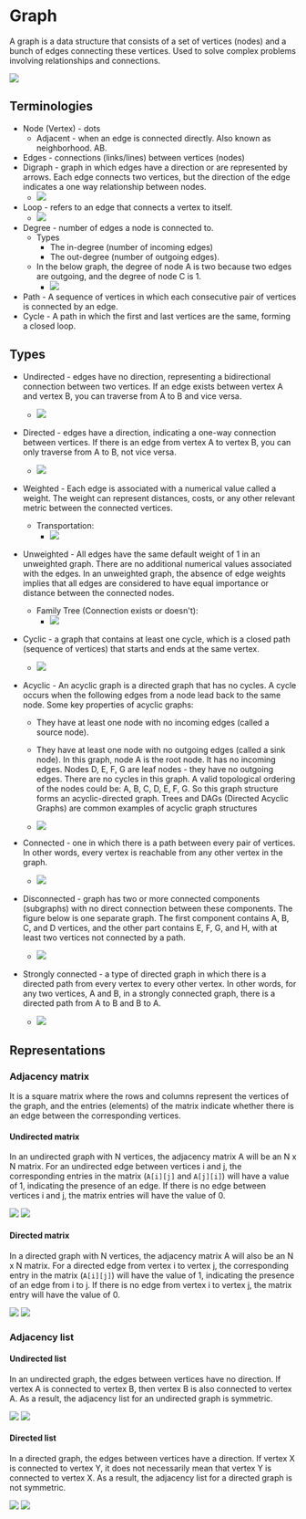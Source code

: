 # Graph

A graph is a data structure that consists of a set of vertices (nodes) and a
bunch of edges connecting these vertices. Used to solve complex problems
involving relationships and connections.

![](attachements/graph.png)

## Terminologies

- Node (Vertex) - dots
  - Adjacent - when an edge is connected directly. Also known as neighborhood.
    AB.
- Edges - connections (links/lines) between vertices (nodes)
- Digraph - graph in which edges have a direction or are represented by arrows.
  Each edge connects two vertices, but the direction of the edge indicates a one
  way relationship between nodes.
  - ![](attachements/digraph.png)
- Loop - refers to an edge that connects a vertex to itself.
  - ![](attachements/loop.png)
- Degree - number of edges a node is connected to.
  - Types
    - The in-degree (number of incoming edges)
    - The out-degree (number of outgoing edges).
  - In the below graph, the degree of node A is two because two edges are
    outgoing, and the degree of node C is 1.
    - ![](attachements/degree.png)
- Path - A sequence of vertices in which each consecutive pair of vertices is
  connected by an edge.
- Cycle - A path in which the first and last vertices are the same, forming a
  closed loop.

## Types

- Undirected - edges have no direction, representing a bidirectional connection
  between two vertices. If an edge exists between vertex A and vertex B, you can
  traverse from A to B and vice versa.
  - ![](attachements/undirected.png)
- Directed - edges have a direction, indicating a one-way connection between
  vertices. If there is an edge from vertex A to vertex B, you can only traverse
  from A to B, not vice versa.
  - ![](attachements/directed.png)
- Weighted - Each edge is associated with a numerical value called a weight. The
  weight can represent distances, costs, or any other relevant metric between
  the connected vertices.
  - Transportation:
    - ![](attachements/weighted.png)
- Unweighted - All edges have the same default weight of 1 in an unweighted
  graph. There are no additional numerical values associated with the edges. In
  an unweighted graph, the absence of edge weights implies that all edges are
  considered to have equal importance or distance between the connected nodes.
  - Family Tree (Connection exists or doesn't):
    - ![](attachements/unweighted.png)
- Cyclic - a graph that contains at least one cycle, which is a closed path
  (sequence of vertices) that starts and ends at the same vertex.
  - ![](attachements/cyclic.png)
- Acyclic - An acyclic graph is a directed graph that has no cycles. A cycle
  occurs when the following edges from a node lead back to the same node. Some
  key properties of acyclic graphs:

  - They have at least one node with no incoming edges (called a source node).

  - They have at least one node with no outgoing edges (called a sink node). In
    this graph, node A is the root node. It has no incoming edges. Nodes D, E,
    F, G are leaf nodes - they have no outgoing edges. There are no cycles in
    this graph. A valid topological ordering of the nodes could be: A, B, C, D,
    E, F, G. So this graph structure forms an acyclic-directed graph. Trees and
    DAGs (Directed Acyclic Graphs) are common examples of acyclic graph
    structures
  - ![](attachements/acyclic.png)

- Connected - one in which there is a path between every pair of vertices. In
  other words, every vertex is reachable from any other vertex in the graph.
  - ![](attachements/connected.png)
- Disconnected - graph has two or more connected components (subgraphs) with no
  direct connection between these components. The figure below is one separate
  graph. The first component contains A, B, C, and D vertices, and the other
  part contains E, F, G, and H, with at least two vertices not connected by a
  path.
  - ![](attachements/disconnected.png)
- Strongly connected - a type of directed graph in which there is a directed
  path from every vertex to every other vertex. In other words, for any two
  vertices, A and B, in a strongly connected graph, there is a directed path
  from A to B and B to A.
  - ![](attachements/strongly-connected.png)

## Representations

### Adjacency matrix

It is a square matrix where the rows and columns represent the vertices of the
graph, and the entries (elements) of the matrix indicate whether there is an
edge between the corresponding vertices.

#### Undirected matrix

In an undirected graph with N vertices, the adjacency matrix A will be an N x N
matrix. For an undirected edge between vertices i and j, the corresponding
entries in the matrix (`A[i][j]` and `A[j][i]`) will have a value of 1,
indicating the presence of an edge. If there is no edge between vertices i and
j, the matrix entries will have the value of 0.

![](attachements/adjacency-matrix-1.png)
![](attachements/adjacency-matrix-2.png)

#### Directed matrix

In a directed graph with N vertices, the adjacency matrix A will also be an N x
N matrix. For a directed edge from vertex i to vertex j, the corresponding entry
in the matrix (`A[i][j]`) will have the value of 1, indicating the presence of
an edge from i to j. If there is no edge from vertex i to vertex j, the matrix
entry will have the value of 0.

![](attachements/adjacency-directed-1.png)
![](attachements/adjacency-directed-2.png)

### Adjacency list

#### Undirected list

In an undirected graph, the edges between vertices have no direction. If vertex
A is connected to vertex B, then vertex B is also connected to vertex A. As a
result, the adjacency list for an undirected graph is symmetric.

![](attachements/adjacency-list-undirected1.png)
![](attachements/adjacency-list-undirected-2.png)

#### Directed list

In a directed graph, the edges between vertices have a direction. If vertex X is
connected to vertex Y, it does not necessarily mean that vertex Y is connected
to vertex X. As a result, the adjacency list for a directed graph is not
symmetric.

![](attachements/adjecency-list-directed-1.png)
![](attachements/adjacency-list-directed-2.png)

